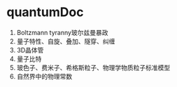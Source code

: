 # quantumDoc

1.  Boltzmann tyranny玻尔兹曼暴政
2.  量子特性、自旋、叠加、隧穿、纠缠
3.  3D晶体管
4.  量子比特
5.  玻色子、费米子、希格斯粒子、物理学物质粒子标准模型
6.  自然界中的物理常数
